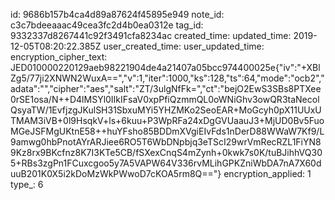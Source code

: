 id: 9686b157b4ca4d89a87624f45895e949
note_id: c3c7bdeeaaac49cea3fc2d4b0ea0312e
tag_id: 9332337d8267441c92f3491cfa8234ac
created_time: 
updated_time: 2019-12-05T08:20:22.385Z
user_created_time: 
user_updated_time: 
encryption_cipher_text: JED010000220129aeb98221904de4a21407a05bcc974400025e{"iv":"+XBlZg5/77ji2XNWN2WuxA==","v":1,"iter":1000,"ks":128,"ts":64,"mode":"ocb2","adata":"","cipher":"aes","salt":"ZT/3ulgNfFk=","ct":"bejO2EwS3SBs8PTXee0rSE1osa/N++D4lMSYl0IIkIFsaV0xpPfiQzmmQL0oWNiGhv3owQR3taNecolQsyaTW/1EvfjzgJKulSH31SbxuMYi5YHZMKo2SeoEAR+MoGcyh0pX11UUxUTMAM3iVB+0l9HsqkV+ls+6kuu+P3WpRFa24xDgGVUaauJ3+MjUD0Bv5FuoMGeJSFMgUKtnE58++huYFsho85BDDmXVgiEIvFds1nDerD88WWaW7Kf9/L9amwg0hbPnotAYrARJiee6RO5T6WbDNpbjq3eTScI29wrVmRecRZL1FiYN89Kz8rx9BKcfnz8K7I3KTe5CB/fSXexCnqS4mZynh+0kwk7s0K/tuBJihhVQ305+RBs3zgPn1FCuxcgoo5y7A5VAPW64V336rvMLihGPKZniWbDA7nA7X60duuB201K0X5i2kDoMzWkPWwoD7cKOA5rm8Q=="}
encryption_applied: 1
type_: 6